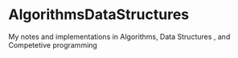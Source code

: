 # AlgorithmsDataStructures
My notes and implementations in Algorithms, Data Structures , and Competetive programming
